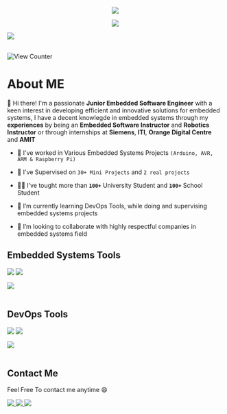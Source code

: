 
<p align="center">
  <img src="https://readme-typing-svg.herokuapp.com?font=Time+New+Roman&color=104de6&size=35&center=true&vCenter=true&width=700&height=100&lines=Omar+Barakat;">
</p>
<p align="center">
  <img src="https://readme-typing-svg.herokuapp.com?font=Time+New+Roman&color=104de6&size=25&center=true&vCenter=true&width=600&height=100&lines=Junior+Embedded+Systems+Developer,;Embedded+Systems+Instructor,;Tech+Enthusiast,;Mechatronics+Undergraduate,;">
</p>

<img src=https://user-images.githubusercontent.com/73097560/115834477-dbab4500-a447-11eb-908a-139a6edaec5c.gif><br><br>

![View Counter](https://komarev.com/ghpvc/?username=omarbarakota&label=PROFILE+VIEWS&color=104de6&style=for-the-badge&base=1000&abbreviated=true)

# About ME
👋 Hi there! I'm a passionate **Junior Embedded Software Engineer** with a keen interest in developing efficient and innovative solutions for embedded systems, I have a decent knowlegde in embedded systems through my **experiences** by being an **Embedded Software Instructor** and **Robotics Instructor** or through internships at **Siemens**, **ITI**, **Orange Digital Centre** and **AMIT**
- 🔭 I've worked in Various Embedded Systems Projects `(Arduino, AVR, ARM & Raspberry Pi)`
  
- 🤖 I've Supervised on `30+ Mini Projects` and `2 real projects`
  
- 👨‍🏫 I’ve tought more than **`100+`** University Student and **`100+`** School Student
  
- 🌱 I’m currently learning DevOps Tools, while doing and supervising embedded systems projects
  
- 🤝 I’m looking to collaborate with highly respectful companies in embedded systems field

<!--Embedded Tools--->
## Embedded Systems Tools 
  <img src="https://skillicons.dev/icons?i=c,cpp,py,opencv,arduino,vscode,eclipse,ubuntu,linux,git&perline=14" />
 
  
  <img src="https://skillicons.dev/icons?i=githubactions,github,html,md,qt,raspberrypi,ros,sublime,autocad,matlab&perline=14" />
 
  <!--Line-->
  <img src=https://user-images.githubusercontent.com/73097560/115834477-dbab4500-a447-11eb-908a-139a6edaec5c.gif><br><br>
<!--DevOps Tools--->

## DevOps Tools

  <img src="https://skillicons.dev/icons?i=py,vscode,ubuntu,linux,git,githubactions,aws,docker,postgres,github,githubactions&perline=14" />
  
  <img src="https://skillicons.dev/icons?i=php,html,css,md,flask,nginx,kubernetes,terraform,npm,powershell,windows&perline=14" />
  

  <!--Line-->
  <img src=https://user-images.githubusercontent.com/73097560/115834477-dbab4500-a447-11eb-908a-139a6edaec5c.gif><br><br>

<!--Contact Me--->

## Contact Me

Feel Free To contact me anytime 😄

<a href="https://www.linkedin.com/in/omarbarakota">
    <img src="https://skillicons.dev/icons?i=linkedin&perline=14" />
  </a>
  
<a href="mailto:omar.barkat731@gmail.com">
    <img src="https://skillicons.dev/icons?i=gmail&perline=14" />
  </a>
  
  <a href="https://github.com/omarbarakota">
    <img src="https://skillicons.dev/icons?i=github&perline=14" />
    </a>
    








